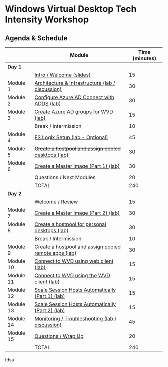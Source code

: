 # Windows Virtual Desktop Tech Intensity Workshop

## Agenda & Schedule

|     | Module                                                       | Time (minutes) |
| --------- | ------------------------------------------------------------ | -------------- |
| **Day 1** | |
|           | [Intro / Welcome (slides)](WVD%20Tech%20Intensity%20Intro.pptx)                                     | 15             |
| Module 1    | [Architecture & Infrastructure (lab / discussion)](1%20-%20Deploying%20Azure%20Infrastructure%20and%20AD%20DS.md) | 30             |
| Module 2    | [Configure Azure AD Connect with ADDS (lab)](2%20-%20Configuring%20Azure%20AD%20Connect%20with%20AD%20DS.md) | 30             |
| Module 3    | [Create Azure AD groups for WVD (lab)](3%20-%20Create%20Azure%20AD%20groups%20for%20WVD.md) | 15             |
|           | Break / Intermission                                         | 10             |
| Module 4    | [FS Logix Setup (lab - Optional)](4%20-%20FSLogix%20Setup.md) | 45             |
| Module 5    | ~~[Create a hostpool and assign pooled desktops (lab)](5%20-%20Create%20a%20host%20pool%20and%20assign%20pooled%20remote%20apps.md)~~ | 30             |
| Module 6    | [Create a Master Image (Part 1) (lab)](6%20-%20Create%20a%20master%20image%20for%20WVD%20Part%201.md) | 30             |
|           | Questions / Next Modules                                       | 20             |
|           | TOTAL                                                        | 240            |
| **Day 2** |                                                              |                |
|           | Welcome / Review                                             | 15             |
| Module 7    | [Create a Master Image (Part 2) (lab)](7%20-%20Create%20a%20master%20image%20for%20WVD%20Part%202.md) | 30             |
| Module 8    | [Create a hostpool for personal desktops (lab)](8%20-%20Create%20a%20host%20pool%20for%20personal%20desktops.md)                | 30             |
|           | Break / Intermission                                         | 10             |
| Module 9   | [Create a hostpool and assign pooled remote apps (lab)](9%20-%20Create%20a%20host%20pool%20and%20assign%20pooled%20remote%20apps.md) | 30 |
| Module 10   | [Connect to WVD using web client (lab)](10%20-%20Connect%20to%20WVD%20using%20web%20client.md)                        | 15             |
| Module 11   | [Connect to WVD using the WVD client (lab)](11%20-%20Connect%20to%20WVD%20using%20client.md)                                | 15             |
| Module 12    | [Scale Session Hosts Automatically (Part 1) (lab)](12%20-%20Scale%20session%20hosts%20automatically%20Part%201.md)         | 15             |
| Module 13   | [Scale Session Hosts Automatically (Part 2) (lab)](13%20-%20Scale%20session%20hosts%20automatically%20Part%202.md) | 15             |
| Module 14   | [Monitoring / Troubleshooting (lab / discussion)](14%20-%20Monitoring%20and%20troubleshooting.md)              | 45             |
| Module 15   | [Questions / Wrap Up](15%20-%20Cleanup.md)                                          | 20             |
|           | TOTAL                                                        | 240            |

<!-- 
## Agenda & Schedule

|     | Module                                                       | Time (minutes) |
| --------- | ------------------------------------------------------------ | -------------- |
| **Day 1** | |
|           | [Intro / Welcome (slides)](WVD%20Tech%20Intensity%20Intro.pptx)                                     | 15             |
| Step 1    | [Architecture & Infrastructure (lab / discussion)](1%20-%20Deploying%20Azure%20Infrastructure%20and%20AD%20DS.md) | 30             |
| Step 2    | [Configure Azure AD Connect with ADDS (lab)](2%20-%20Configuring%20Azure%20AD%20Connect%20with%20AD%20DS.md) | 30             |
| Step 3    | [Create Azure AD groups for WVD (lab)](3%20-%20Create%20Azure%20AD%20groups%20for%20WVD.md) | 15             |
|           | Break / Intermission                                         | 10             |
| Step 4    | [FS Logix Setup (lab - Optional)](4%20-%20FSLogix%20Setup.md) | 45             |
| Step 5    | ~~[Create a hostpool and assign pooled desktops (lab)](5%20-%20Create%20a%20host%20pool%20and%20assign%20pooled%20remote%20apps.md)~~ | 30             |
| Step 6    | [Create a Master Image (Part 1) (lab)](6%20-%20Create%20a%20master%20image%20for%20WVD%20Part%201.md) | 30             |
| Step 7    | [Scale Session Hosts Automatically (Part 1) (lab)]()         | 15             |
|           | Questions / Next Steps                                       | 20             |
|           | TOTAL                                                        | 240            |
| **Day 2** |                                                              |                |
|           | Welcome / Review                                             | 15             |
| Step 8    | [Create a Master Image (Part 2) (lab)](8%20-%20Create%20a%20master%20image%20for%20WVD%20Part%202.md) | 30             |
| Step 9    | [Create a hostpool for personal desktops (lab)](9%20-%20Create%20a%20host%20pool%20for%20personal%20desktops.md)                | 30             |
|           | Break / Intermission                                         | 10             |
| Step 10   | [Scale Session Hosts Automatically (Part 2) (lab)](10%20-%20Scale%20session%20hosts%20automatically%20Part%202.md) | 15             |
| Step 11   | [Create a hostpool and assign pooled remote apps (lab)](11%20-%20Create%20a%20host%20pool%20and%20assign%20pooled%20remote%20apps.md) | 30 |
| Step 12   | [Connect to WVD using web client (lab)](12%20-%20Connect%20to%20WVD%20using%20web%20client.md)                        | 15             |
| Step 13   | [Connect to WVD using the WVD client (lab)](13%20-%20Connect%20to%20WVD%20using%20client.md)                                | 15             |
| Step 14   | [Monitoring / Troubleshooting (lab / discussion)](14%20-%20Monitoring%20and%20troubleshooting.md)              | 45             |
| Step 15   | [Questions / Wrap Up](15%20-%20Cleanup.md)                                          | 20             |
|           | TOTAL                                                        | 240            |
-->
fdsa